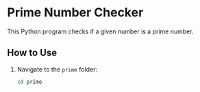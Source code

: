 # Prime Number Checker

This Python program checks if a given number is a prime number.

## How to Use
1. Navigate to the `prime` folder:
   ```bash
   cd prime